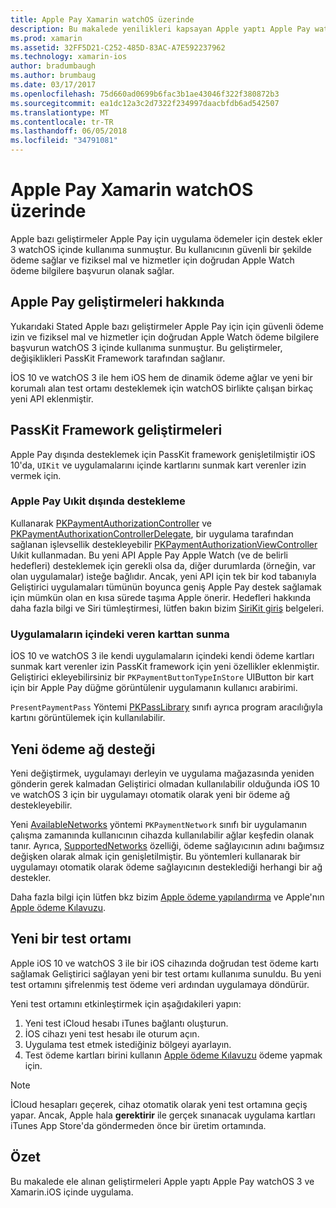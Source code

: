 ```yaml
---
title: Apple Pay Xamarin watchOS üzerinde
description: Bu makalede yenilikleri kapsayan Apple yaptı Apple Pay watchOS 3 ve bunların içinde Xamarin.iOS için Apple Watch nasıl uygulanacağını.
ms.prod: xamarin
ms.assetid: 32FF5D21-C252-485D-83AC-A7E592237962
ms.technology: xamarin-ios
author: bradumbaugh
ms.author: brumbaug
ms.date: 03/17/2017
ms.openlocfilehash: 75d660ad0699b6fac3b1ae43046f322f380872b3
ms.sourcegitcommit: ea1dc12a3c2d7322f234997daacbfdb6ad542507
ms.translationtype: MT
ms.contentlocale: tr-TR
ms.lasthandoff: 06/05/2018
ms.locfileid: "34791081"
---
```

# <a name="apple-pay-on-watchos-in-xamarin"></a>Apple Pay Xamarin watchOS üzerinde

Apple bazı geliştirmeler Apple Pay için uygulama ödemeler için destek ekler 3 watchOS içinde kullanıma sunmuştur. Bu kullanıcının güvenli bir şekilde ödeme sağlar ve fiziksel mal ve hizmetler için doğrudan Apple Watch ödeme bilgilere başvurun olanak sağlar.


## <a name="about-apple-pay-enhancements"></a>Apple Pay geliştirmeleri hakkında

Yukarıdaki Stated Apple bazı geliştirmeler Apple Pay için için güvenli ödeme izin ve fiziksel mal ve hizmetler için doğrudan Apple Watch ödeme bilgilere başvurun watchOS 3 içinde kullanıma sunmuştur. Bu geliştirmeler, değişiklikleri PassKit Framework tarafından sağlanır.

İOS 10 ve watchOS 3 ile hem iOS hem de dinamik ödeme ağlar ve yeni bir korumalı alan test ortamı desteklemek için watchOS birlikte çalışan birkaç yeni API eklenmiştir.

## <a name="passkit-framework-enhancements"></a>PassKit Framework geliştirmeleri

Apple Pay dışında desteklemek için PassKit framework genişletilmiştir iOS 10'da, `UIKit` ve uygulamalarını içinde kartlarını sunmak kart verenler izin vermek için. 

### <a name="supporting-apple-pay-outside-of-uikit"></a>Apple Pay Uıkit dışında destekleme

Kullanarak [PKPaymentAuthorizationController](https://developer.apple.com/reference/passkit/pkpaymentauthorizationcontroller) ve [PKPaymentAuthorixationControllerDelegate](https://developer.apple.com/reference/passkit/pkpaymentauthorizationcontrollerdelegate), bir uygulama tarafından sağlanan işlevsellik destekleyebilir [ PKPaymentAuthorizationViewController](https://developer.apple.com/reference/passkit/pkpaymentauthorizationviewcontroller) Uıkit kullanmadan. Bu yeni API Apple Pay Apple Watch (ve de belirli hedefleri) desteklemek için gerekli olsa da, diğer durumlarda (örneğin, var olan uygulamalar) isteğe bağlıdır. Ancak, yeni API için tek bir kod tabanıyla Geliştirici uygulamaları tümünün boyunca geniş Apple Pay destek sağlamak için mümkün olan en kısa sürede taşıma Apple önerir. Hedefleri hakkında daha fazla bilgi ve Siri tümleştirmesi, lütfen bakın bizim [SiriKit giriş](~/ios/platform/sirikit/index.md) belgeleri.

### <a name="presenting-issuer-cards-from-within-apps"></a>Uygulamaların içindeki veren karttan sunma

İOS 10 ve watchOS 3 ile kendi uygulamaların içindeki kendi ödeme kartları sunmak kart verenler izin PassKit framework için yeni özellikler eklenmiştir. Geliştirici ekleyebilirsiniz bir `PKPaymentButtonTypeInStore` UIButton bir kart için bir Apple Pay düğme görüntülenir uygulamanın kullanıcı arabirimi.

`PresentPaymentPass` Yöntemi [PKPassLibrary](https://developer.apple.com/reference/passkit/pkpasslibrary) sınıfı ayrıca program aracılığıyla kartını görüntülemek için kullanılabilir.

## <a name="new-payment-network-support"></a>Yeni ödeme ağ desteği

Yeni değiştirmek, uygulamayı derleyin ve uygulama mağazasında yeniden gönderin gerek kalmadan Geliştirici olmadan kullanılabilir olduğunda iOS 10 ve watchOS 3 için bir uygulamayı otomatik olarak yeni bir ödeme ağ destekleyebilir.

Yeni [AvailableNetworks](https://developer.apple.com/reference/passkit/pkpaymentrequest/1833288-availablenetworks) yöntemi `PKPaymentNetwork` sınıfı bir uygulamanın çalışma zamanında kullanıcının cihazda kullanılabilir ağlar keşfedin olanak tanır. Ayrıca, [SupportedNetworks](https://developer.apple.com/reference/passkit/pkpaymentrequest/1619329-supportednetworks) özelliği, ödeme sağlayıcının adını bağımsız değişken olarak almak için genişletilmiştir. Bu yöntemleri kullanarak bir uygulamayı otomatik olarak ödeme sağlayıcının desteklediği herhangi bir ağ destekler.

Daha fazla bilgi için lütfen bkz bizim [Apple ödeme yapılandırma](~/ios/platform/apple-pay.md) ve Apple'nın [Apple ödeme Kılavuzu](https://developer.apple.com/apple-pay/).

## <a name="new-testing-environment"></a>Yeni bir test ortamı

Apple iOS 10 ve watchOS 3 ile bir iOS cihazında doğrudan test ödeme kartı sağlamak Geliştirici sağlayan yeni bir test ortamı kullanıma sunuldu. Bu yeni test ortamını şifrelenmiş test ödeme veri ardından uygulamaya döndürür.

Yeni test ortamını etkinleştirmek için aşağıdakileri yapın:

1. Yeni test iCloud hesabı iTunes bağlantı oluşturun.
2. İOS cihazı yeni test hesabı ile oturum açın.
3. Uygulama test etmek istediğiniz bölgeyi ayarlayın.
4. Test ödeme kartları birini kullanın [Apple ödeme Kılavuzu](https://developer.apple.com/apple-pay/) ödeme yapmak için.

> [!NOTE]
> İCloud hesapları geçerek, cihaz otomatik olarak yeni test ortamına geçiş yapar. Ancak, Apple hala **gerektirir** ile gerçek sınanacak uygulama kartları iTunes App Store'da göndermeden önce bir üretim ortamında.

## <a name="summary"></a>Özet

Bu makalede ele alınan geliştirmeleri Apple yaptı Apple Pay watchOS 3 ve Xamarin.iOS içinde uygulama.
